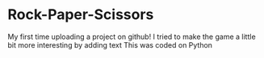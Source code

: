 # Rock-Paper-Scissors
My first time uploading a project on github!
I tried to make the game a little bit more interesting by adding text
This was coded on Python
